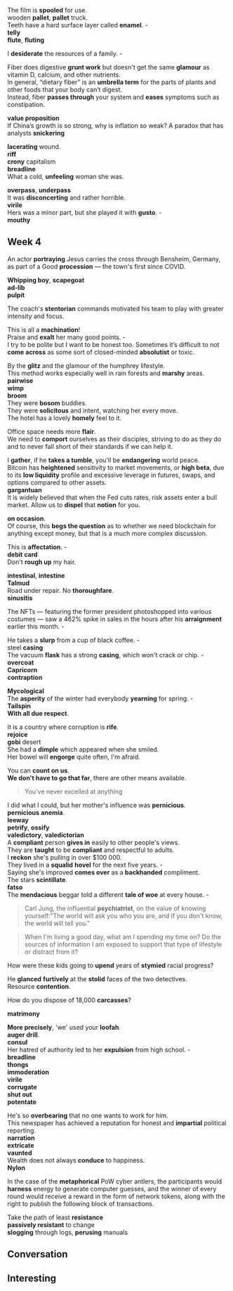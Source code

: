 
The film is **spooled** for use.  
wooden **pallet**, **pallet** truck.  
Teeth have a hard surface layer called **enamel**. -  
**telly**  
**flute**, **fluting**  

I **desiderate** the resources of a family. -  

Fiber does digestive **grunt work** but doesn't get the same **glamour** as vitamin D, calcium, and other nutrients.  
In general, “dietary fiber” is an **umbrella term** for the parts of plants and other foods that your body can’t digest.  
Instead, fiber **passes through** your system and **eases** symptoms such as constipation.  

**value proposition**  
If China’s growth is so strong, why is inflation so weak? A paradox that has analysts **snickering**  


**lacerating** wound.  
**riff**  
**crony** capitalism  
**breadline**  
What a cold, **unfeeling** woman she was.  

**overpass**, **underpass**  
It was **disconcerting** and rather horrible.  
**virile**  
Hers was a minor part, but she played it with **gusto**. -  
**mouthy**  


## Week 4  

An actor **portraying** Jesus carries the cross through Bensheim, Germany, as part of a Good **procession** — the town's first since COVID.  

**Whipping boy**, **scapegoat**  
**ad-lib**  
**pulpit**  

The coach's **stentorian** commands motivated his team to play with greater intensity and focus.  

This is all a **machination**!  
Praise and **exalt** her many good points. -  
I try to be polite but I want to be honest too. Sometimes it’s difficult to not **come across** as some sort of closed-minded **absolutist** or toxic.  

By the **glitz** and the glamour of the humphrey lifestyle.  
This method works especially well in rain forests and **marshy** areas.  
**pairwise**  
**wimp**  
**broom**  
They were **bosom** buddies.  
They were **solicitous** and intent, watching her every move.  
The hotel has a lovely **homely** feel to it.  

Office space needs more **flair**.  
We need to **comport** ourselves as their disciples, striving to do as they do and to never fall short of their standards if we can help it.  

I **gather**, if he **takes a tumble**, you'll be **endangering** world peace.  
Bitcoin has **heightened** sensitivity to market movements, or **high beta**, due to its **low liquidity** profile and excessive leverage in futures, swaps, and options compared to other assets.  
**gargantuan**  
It is widely believed that when the Fed cuts rates, risk assets enter a bull market. Allow us to **dispel** that **notion** for you.  

**on occasion**.  
Of course, this **begs the question** as to whether we need blockchain for anything except money, but that is a much more complex discussion.  

This is **affectation**. -  
**debit card**  
Don't **rough up** my hair.  

**intestinal**, **intestine**  
**Talmud**  
Road under repair. No **thoroughfare**.  
**sinusitis**  

The NFTs — featuring the former president photoshopped into various costumes — saw a 462% spike in sales in the hours after his **arraignment** earlier this month. -  

He takes a **slurp** from a cup of black coffee. -  
steel **casing**  
The vacuum **flask** has a strong **casing**, which won't crack or chip. -  
**overcoat**  
**Capricorn**  
**contraption**  

**Mycological**  
The **asperity** of the winter had everybody **yearning** for spring. -  
**Tailspin**  
**With all due respect**.  

It is a country where corruption is **rife**.  
**rejoice**  
**gobi** desert  
She had a **dimple** which appeared when she smiled.  
Her bowel will **engorge** quite often, I'm afraid.  

You can **count on us**.  
**We don't have to go that far**, there are other means available.  

> You've never excelled at anything  

I did what I could, but her mother's influence was **pernicious**.  
**pernicious** **anemia**.  
**leeway**  
**petrify**, **ossify**  
**valedictory**, **valedictorian**  
A **compliant** person **gives in** easily to other people's views.  
They are **taught** to be **compliant** and respectful to adults.  
I **reckon** she's pulling in over $100 000.  
They lived in a **squalid** **hovel** for the next five years. -  
Saying she's improved **comes over** as a **backhanded** compliment.  
The stars **scintillate**.  
**fatso**  
The **mendacious** beggar told a different **tale of woe** at every house.  -  


> Carl Jung, the influential **psychiatrist**, on the value of knowing yourself:"The world will ask you who you are, and if you don't know, the world will tell you."  

> When I'm living a good day, what am I spending my time on? Do the sources of information I am exposed to support that type of lifestyle or distract from it?  

How were these kids going to **upend** years of **stymied** racial progress?  

He **glanced** **furtively** at the **stolid** faces of the two detectives.  
Resource **contention**.  

How do you dispose of 18,000 **carcasses**?  

**matrimony**  


**More precisely**, 'we' used your **loofah**.  
**auger drill**.  
**consul**  
Her hatred of authority led to her **expulsion** from high school. -  
**breadline**  
**thongs**  
**immoderation**  
**virile**  
**corrugate**  
**shut out**  
**potentate**  

He's so **overbearing** that no one wants to work for him.  
This newspaper has achieved a reputation for honest and **impartial** political reporting.  
**narration**  
**extricate**  
**vaunted**  
Wealth does not always **conduce** to happiness.  
**Nylon**  

In the case of the **metaphorical** PoW cyber antlers, the participants would **harness** energy to generate computer guesses, and the winner of every round would receive a reward in the form of network tokens, along with the right to publish the following block of transactions.  

Take the path of least **resistance**  
**passively resistant** to change  
**slogging** through logs, **perusing** manuals  

## Conversation  


## Interesting  


